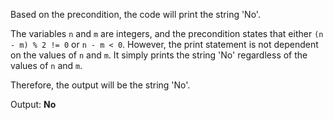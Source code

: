Based on the precondition, the code will print the string 'No'.

The variables `n` and `m` are integers, and the precondition states that either `(n - m) % 2 != 0` or `n - m < 0`. However, the print statement is not dependent on the values of `n` and `m`. It simply prints the string 'No' regardless of the values of `n` and `m`.

Therefore, the output will be the string 'No'.

Output: **No**